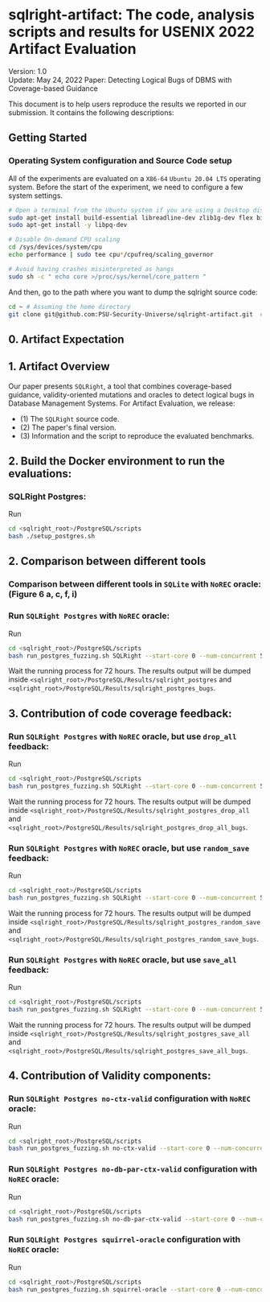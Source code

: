 # sqlright-artifact: The code, analysis scripts and results for USENIX 2022 Artifact Evaluation

Version: 1.0\
Update: May 24, 2022
Paper: Detecting Logical Bugs of DBMS with Coverage-based Guidance

This document is to help users reproduce the results we reported in our submission. 
It contains the following descriptions:

## Getting Started

### Operating System configuration and Source Code setup

All of the experiments are evaluated on a `X86-64` `Ubuntu 20.04 LTS` operating system. Before the start of the experiment, we need to configure a few system settings. 
```sh
# Open a terminal from the Ubuntu system if you are using a Desktop distribution. 
sudo apt-get install build-essential libreadline-dev zlib1g-dev flex bison libxml2-dev libxslt-dev libssl-dev libxml2-utils xsltproc
sudo apt-get install -y libpq-dev

# Disable On-demand CPU scaling
cd /sys/devices/system/cpu
echo performance | sudo tee cpu*/cpufreq/scaling_governor

# Avoid having crashes misinterpreted as hangs
sudo sh -c " echo core >/proc/sys/kernel/core_pattern "
```

And then, go to the path where you want to dump the sqlright source code:

```sh
cd ~ # Assuming the home directory
git clone git@github.com:PSU-Security-Universe/sqlright-artifact.git  # TODO: May refer to other link if we are using Zenodo. 
```

## 0. Artifact Expectation

## 1. Artifact Overview

Our paper presents `SQLRight`, a tool that combines coverage-based guidance, validity-oriented mutations and oracles to detect logical bugs in Database Management Systems. For Artifact Evaluation, we release:

- (1) The `SQLRight` source code. 
- (2) The paper's final version. 
- (3) Information and the script to reproduce the evaluated benchmarks. 

## 2. Build the Docker environment to run the evaluations:

### SQLRight Postgres:

Run 

```sh
cd <sqlright_root>/PostgreSQL/scripts
bash ./setup_postgres.sh
```

## 2. Comparison between different tools

### Comparison between different tools in `SQLite` with `NoREC` oracle: (Figure 6 a, c, f, i)

### Run `SQLRight Postgres` with `NoREC` oracle:

Run

```sh
cd <sqlright_root>/PostgreSQL/scripts
bash run_postgres_fuzzing.sh SQLRight --start-core 0 --num-concurrent 5 --oracle NOREC
```

Wait the running process for 72 hours. The results output will be dumped inside `<sqlright_root>/PostgreSQL/Results/sqlright_postgres` and `<sqlright_root>/PostgreSQL/Results/sqlright_postgres_bugs`.

## 3. Contribution of code coverage feedback:

### Run `SQLRight Postgres` with `NoREC` oracle, but use `drop_all` feedback:

Run 

```sh
cd <sqlright_root>/PostgreSQL/scripts
bash run_postgres_fuzzing.sh SQLRight --start-core 0 --num-concurrent 5 --oracle NOREC --feedback drop_all
```

Wait the running process for 72 hours. The results output will be dumped inside `<sqlright_root>/PostgreSQL/Results/sqlright_postgres_drop_all` and `<sqlright_root>/PostgreSQL/Results/sqlright_postgres_drop_all_bugs`.

### Run `SQLRight Postgres` with `NoREC` oracle, but use `random_save` feedback:

Run 

```sh
cd <sqlright_root>/PostgreSQL/scripts
bash run_postgres_fuzzing.sh SQLRight --start-core 0 --num-concurrent 5 --oracle NOREC --feedback random_save
```

Wait the running process for 72 hours. The results output will be dumped inside `<sqlright_root>/PostgreSQL/Results/sqlright_postgres_random_save` and `<sqlright_root>/PostgreSQL/Results/sqlright_postgres_random_save_bugs`.

### Run `SQLRight Postgres` with `NoREC` oracle, but use `save_all` feedback:

Run 

```sh
cd <sqlright_root>/PostgreSQL/scripts
bash run_postgres_fuzzing.sh SQLRight --start-core 0 --num-concurrent 5 --oracle NOREC --feedback save_all
```

Wait the running process for 72 hours. The results output will be dumped inside `<sqlright_root>/PostgreSQL/Results/sqlright_postgres_save_all` and `<sqlright_root>/PostgreSQL/Results/sqlright_postgres_save_all_bugs`.

## 4. Contribution of Validity components:

### Run `SQLRight Postgres no-ctx-valid` configuration with `NoREC` oracle:

Run

```sh
cd <sqlright_root>/PostgreSQL/scripts
bash run_postgres_fuzzing.sh no-ctx-valid --start-core 0 --num-concurrent 5 --oracle NOREC
```

### Run `SQLRight Postgres no-db-par-ctx-valid` configuration with `NoREC` oracle:

Run

```sh
cd <sqlright_root>/PostgreSQL/scripts
bash run_postgres_fuzzing.sh no-db-par-ctx-valid --start-core 0 --num-concurrent 5 --oracle NOREC
```

### Run `SQLRight Postgres squirrel-oracle` configuration with `NoREC` oracle:

Run

```sh
cd <sqlright_root>/PostgreSQL/scripts
bash run_postgres_fuzzing.sh squirrel-oracle --start-core 0 --num-concurrent 5 --oracle NOREC
```

